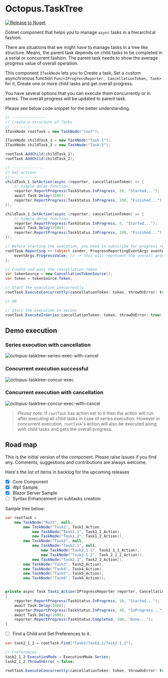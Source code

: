 # Octopus.TaskTree

[![Release to Nuget](https://github.com/gokulegit/Octopus/actions/workflows/publish.yml/badge.svg?branch=1.1.1)](https://github.com/gokulegit/Octopus/actions/workflows/publish.yml)

Dotnet component that helps you to manage `async` tasks in a hierarchical fashion.

There are situations that we might have to manage tasks in a tree like structure. Means, the parent task depends on child tasks to be completed in a serial or concurrent fashion. The parent task needs to show the average progress value of overall operation.

This component `ITaskNode` lets you to Create a task, Set a custom asynchronous function `Func<IProgressReporter, CancellationToken, Task>` for it, Create one or more child tasks and get overall progress.

You have several options that you can execute them concurrently or in series. The overall progress will be updated to parent task.

Please see below code snippet for the better understanding.

``` C#
// ---------------
// Create a structure of Tasks
// ---------------
ITaskNode rootTask = new TaskNode("root");

ITaskNode childTask_1 = new TaskNode("Task-1");
ITaskNode childTask_2 = new TaskNode("Task-2");

rootTask.AddChild(childTask_1);
rootTask.AddChild(childTask_2);

// --------------
// Set actions
// --------------
childTask_1.SetAction(async (reporter, cancellationToken) => {
    // Simple delay function.
    reporter.ReportProgress(TaskStatus.InProgress, 10, "Started...");
    await Task.Delay(1000);
    reporter.ReportProgress(TaskStatus.InProgress, 100, "Finished...");
});

childTask_2.SetAction(async (reporter, cancellationToken) => {
    // Simple delay function.
    reporter.ReportProgress(TaskStatus.InProgress, 5, "Started...");
    await Task.Delay(2500);
    reporter.ReportProgress(TaskStatus.InProgress, 100, "Finished...");
});

// Before starting the execution, you need to subscribe for progress report.
rootTask.Reporting += (object sender, ProgressReportingEventArgs eventArgs) => {
    eventArgs.ProgressValue; // -> this will represent the overall progress
};

// Create and pass the cancellation token
var tokenSource = new CancellationTokenSource();
var token = tokenSource.Token;

// Start the execution concurrently
rootTask.ExecuteConcurrently(cancellationToken: token, throwOnError: true);

// OR

// Start the execution in series
rootTask.ExecuteInSeries(cancellationToken: token, throwOnError: true);

```

## Demo execution

### Series execution with cancellation

![octopus-tasktree-series-exec-with-cancel](https://user-images.githubusercontent.com/23267614/139529825-39ef9a08-b7c9-4d62-8a85-7385c6a93584.gif)

### Concurrent execution successful
![octopus-tasktree-concur-exec](https://user-images.githubusercontent.com/23267614/139529847-54ff4779-b97d-47b9-bf82-d5f0a5e88fab.gif)

### Concurrent execution with cancellation
![octopus-tasktree-concur-exec-with-cancel](https://user-images.githubusercontent.com/23267614/139529854-5a16a28c-b327-4d14-975c-a7b4575a700b.gif)


> _Please note:_ If `rootTask` has action set to it then the action will run after executing all child tasks in case of series execution. However in concurrent execution, `rootTask`'s action will also be executed along with child tasks and gets the overall progress.

## Road map

This is the initial version of the component. Please raise issues if you find any. Comments, suggestions and contributions are always welcome. 

Here's the list of items in backlog for the upcoming releases

- [x] Core Component
- [x] Wpf Sample
- [x] Blazor Server Sample
- [ ] Syntax Enhancement on subtasks creation

Sample tree below:

``` C#
var rootTask =
    new TaskNode("Root", null,
        new TaskNode("Task1", Task1_Action,
            new TaskNode("Task1.1", Task1_1_Action),
            new TaskNode("Task1.2", Task1_2_Action)),
        new TaskNode("Task2", null,
            new TaskNode("Task2.1", null,
                new TaskNode("Task2.1.1", Task2_1_1_Action),
                new TaskNode("Task2.1.2", Task_2_1_2_Action)),
            new TaskNode("Task2.2", Task2_2_Action)),
        new TaskNode("Task3", Task3_Action),
        new TaskNode("Task4", Task4_Action),
        new TaskNode("Task5", Task5_Action),
        new TaskNode("Task6", Task6_Action));


private async Task Task1_Action(IProgressReporter reporter, CancellationToken token)
{
    reporter.ReportProgress(TaskStatus.InProgress, 10, "Started...");
    await Task.Delay(1000);
    reporter.ReportProgress(TaskStatus.InProgress, 40, "InProgress...");
    await Task.Delay(1000);
    reporter.ReportProgress(TaskStatus.Completed, 100, "Done...");
}
```

- [ ] Find a Child and Set Preferences to it.

``` C#
var task2_1_2 = rootTask.Find("Task2/Task2.1/Task2.1.2");

// Preferences
task2_1_2.ExecutionMode = ExecutionMode.Series;
task2_1_2.ThrowOnError = false;

rootTask.ExecuteConcurrently(cancellationToken: token, throwOnError: true);
```
